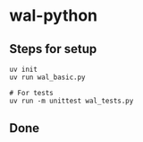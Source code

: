 # wal-python

## Steps for setup

```
uv init
uv run wal_basic.py

# For tests
uv run -m unittest wal_tests.py
```

## Done